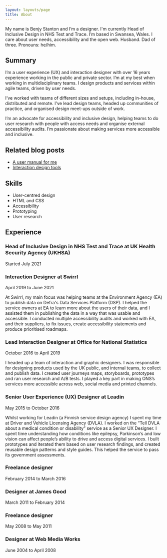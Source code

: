 ```yaml
---
layout: layouts/page
title: About
---
```


My name is Benjy Stanton and I’m a designer. I'm currently Head of Inclusive Design in NHS Test and Trace. I’m based in Swansea, Wales. I care about user needs, accessibility and the open web. Husband. Dad of three. Pronouns: he/him.

## Summary

I’m a user experience (UX) and interaction designer with over 16 years experience working in the public and private sector. I’m at my best when working in multidisciplinary teams. I design products and services within agile teams, driven by user needs.

I’ve worked with teams of different sizes and setups, including in-house, distributed and remote. I've lead design teams, headed up communities of practice, and organised design meet-ups outside of work.

I’m an advocate for accessibility and inclusive design, helping teams to do user research with people with access needs and organise external accessibility audits. I’m passionate about making services more accessible and inclusive.

## Related blog posts

- [A user manual for me](/blog/a-user-manual-for-me-version-2/)
- [Interaction design tools](/blog/interaction-design-tools/)

## Skills

- User-centred design
- HTML and CSS
- Accessibility
- Prototyping
- User research

## Experience

### Head of Inclusive Design in NHS Test and Trace at UK Health Security Agency (UKHSA)
Started July 2021

### Interaction Designer at Swirrl
April 2019 to June 2021

At Swirrl, my main focus was helping teams at the Environment Agency (EA) to publish data on Defra's Data Services Platform (DSP). I helped the service owners at EA to learn more about the users of their data, and I assisted them in publishing the data in a way that was usable and accessible. I conducted multiple accessibility audits and worked with EA, and their suppliers, to fix issues, create accessibility statements and produce prioritised roadmaps.

### Lead Interaction Designer at Office for National Statistics
October 2016 to April 2019

I headed up a team of interaction and graphic designers. I was responsible for designing products used by the UK public, and internal teams, to collect and publish data. I created user journeys maps, storyboards, prototypes and ran user research and A/B tests. I played a key part in making ONS’s services more accessible across web, social media and printed channels.

### Senior User Experience (UX) Designer at Leadin

May 2015 to October 2016

Whilst working for Leadin (a Finnish service design agency) I spent my time at Driver and Vehicle Licensing Agency (DVLA). I worked on the “Tell DVLA about a medical condition or disability” service as a Senior UX Designer. I spent time understanding how conditions like epilepsy, Parkinson’s and low vision can affect people’s ability to drive and access digital services. I built prototypes and iterated them based on user research findings, and created reusable design patterns and style guides. This helped the service to pass its government assessments.

### Freelance designer
February 2014 to March 2016

### Designer at James Good
March 2011 to February 2014

### Freelance designer
May 2008 to May 2011

### Designer at Web Media Works
June 2004 to April 2008